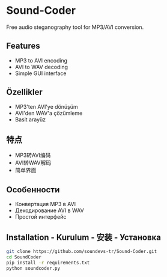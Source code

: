 # Sound-Coder
Free audio steganography tool for MP3/AVI conversion.

## Features
 - MP3 to AVI encoding
 - AVI to WAV decoding
 - Simple GUI interface

## Özellikler
 - MP3'ten AVI'ye dönüşüm
 - AVI'den WAV'a çözümleme
 - Basit arayüz

## 特点
 - MP3转AVI编码
 - AVI转WAV解码
 - 简单界面

## Особенности
 - Конвертация MP3 в AVI
 - Декодирование AVI в WAV
 - Простой интерфейс

## Installation - Kurulum - 安装 - Установка

```bash
git clone https://github.com/soundevs-tr/Sound-Coder.git
cd SoundCoder
pip install -r requirements.txt
python soundcoder.py
